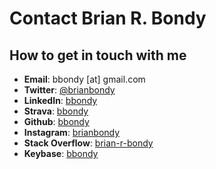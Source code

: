# Contact Brian R. Bondy

## How to get in touch with me

- **Email**: bbondy [at] gmail.com
- **Twitter**: [@brianbondy](https://twitter.com/brianbondy)
- **LinkedIn**: [bbondy](https://www.linkedin.com/in/bbondy)
- **Strava**: [bbondy](https://www.strava.com/athletes/bbondy)
- **Github**: [bbondy](https://github.com/bbondy/)
- **Instagram**: [brianbondy](https://www.instagram.com/brianbondy/)
- **Stack Overflow**: [brian-r-bondy](https://stackoverflow.com/users/3153/brian-r-bondy)
- **Keybase**: [bbondy](https://keybase.io/bbondy)
